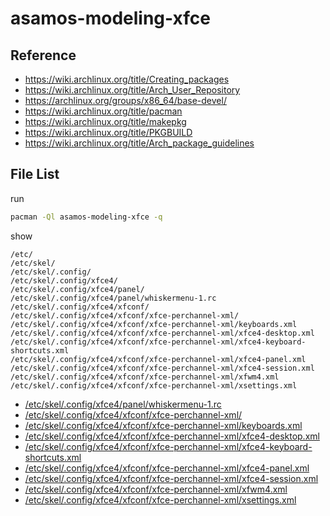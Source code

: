 
# asamos-modeling-xfce


## Reference

* https://wiki.archlinux.org/title/Creating_packages
* https://wiki.archlinux.org/title/Arch_User_Repository
* https://archlinux.org/groups/x86_64/base-devel/
* https://wiki.archlinux.org/title/pacman
* https://wiki.archlinux.org/title/makepkg
* https://wiki.archlinux.org/title/PKGBUILD
* https://wiki.archlinux.org/title/Arch_package_guidelines


## File List

run

``` sh
pacman -Ql asamos-modeling-xfce -q
```

show

```
/etc/
/etc/skel/
/etc/skel/.config/
/etc/skel/.config/xfce4/
/etc/skel/.config/xfce4/panel/
/etc/skel/.config/xfce4/panel/whiskermenu-1.rc
/etc/skel/.config/xfce4/xfconf/
/etc/skel/.config/xfce4/xfconf/xfce-perchannel-xml/
/etc/skel/.config/xfce4/xfconf/xfce-perchannel-xml/keyboards.xml
/etc/skel/.config/xfce4/xfconf/xfce-perchannel-xml/xfce4-desktop.xml
/etc/skel/.config/xfce4/xfconf/xfce-perchannel-xml/xfce4-keyboard-shortcuts.xml
/etc/skel/.config/xfce4/xfconf/xfce-perchannel-xml/xfce4-panel.xml
/etc/skel/.config/xfce4/xfconf/xfce-perchannel-xml/xfce4-session.xml
/etc/skel/.config/xfce4/xfconf/xfce-perchannel-xml/xfwm4.xml
/etc/skel/.config/xfce4/xfconf/xfce-perchannel-xml/xsettings.xml
```

* [/etc/skel/.config/xfce4/panel/whiskermenu-1.rc](asset/overlay/etc/skel/.config/xfce4/panel/whiskermenu-1.rc)
* [/etc/skel/.config/xfce4/xfconf/xfce-perchannel-xml/](asset/overlay/etc/skel/.config/xfce4/xfconf/xfce-perchannel-xml/)
* [/etc/skel/.config/xfce4/xfconf/xfce-perchannel-xml/keyboards.xml](asset/overlay/etc/skel/.config/xfce4/xfconf/xfce-perchannel-xml/keyboards.xml)
* [/etc/skel/.config/xfce4/xfconf/xfce-perchannel-xml/xfce4-desktop.xml](asset/overlay/etc/skel/.config/xfce4/xfconf/xfce-perchannel-xml/xfce4-desktop.xml)
* [/etc/skel/.config/xfce4/xfconf/xfce-perchannel-xml/xfce4-keyboard-shortcuts.xml](asset/overlay/etc/skel/.config/xfce4/xfconf/xfce-perchannel-xml/xfce4-keyboard-shortcuts.xml)
* [/etc/skel/.config/xfce4/xfconf/xfce-perchannel-xml/xfce4-panel.xml](asset/overlay/etc/skel/.config/xfce4/xfconf/xfce-perchannel-xml/xfce4-panel.xml)
* [/etc/skel/.config/xfce4/xfconf/xfce-perchannel-xml/xfce4-session.xml](asset/overlay/etc/skel/.config/xfce4/xfconf/xfce-perchannel-xml/xfce4-session.xml)
* [/etc/skel/.config/xfce4/xfconf/xfce-perchannel-xml/xfwm4.xml](asset/overlay/etc/skel/.config/xfce4/xfconf/xfce-perchannel-xml/xfwm4.xml)
* [/etc/skel/.config/xfce4/xfconf/xfce-perchannel-xml/xsettings.xml](asset/overlay/etc/skel/.config/xfce4/xfconf/xfce-perchannel-xml/xsettings.xml)
